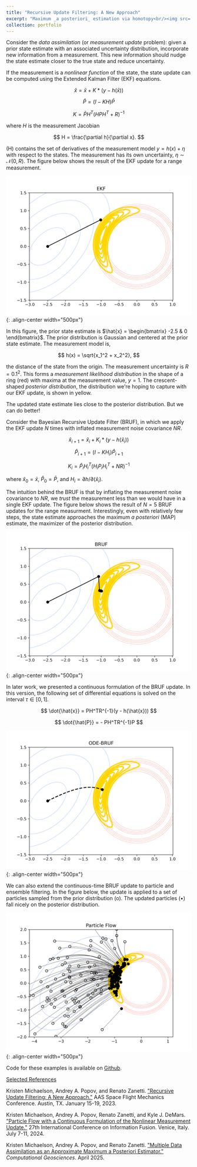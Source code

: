 ```yaml
---
title: "Recursive Update Filtering: A New Approach"
excerpt: "Maximum _a posteriori_ estimation via homotopy<br/><img src='/images/portfolio-2/ode-bruf.png' width='500'>"
collection: portfolio
---
```

Consider the _data assimilation_ (or _measurement update_ problem): given a prior state estimate with an associated uncertainty distribution, incorporate new information from a measurement. This new information should nudge the state estimate closer to the true state and reduce uncertainty.

If the measurement is a _nonlinear function_ of the state, the state update can be computed using the Extended Kalman Filter (EKF) equations.

$$ \hat{x} = \bar{x} + K*(y - h(\bar{x})) $$

$$ \hat{P} = (I - KH)\bar{P}$$

$$ K = \bar{P}H^T(HPH^T + R)^{-1}$$

where $H$ is the measurement Jacobian

$$ H = \frac{\partial h}{\partial x}. $$

\(H\) contains the set of derivatives of the measurement model $y = h(x) + \eta$ with respect to the states. The measurement has its own uncertainty, $\eta \sim \mathcal{N}(0,R)$. The figure below shows the result of the EKF update for a range measurement.

![EKF](/images/portfolio-2/ekf.png){: .align-center width="500px"}

In this figure, the prior state estimate is $\hat{x} = \begin{bmatrix} -2.5 & 0 \end{bmatrix}$. The prior distribution is Gaussian and centered at the prior state estimate. The measurement model is,

$$ h(x) = \sqrt{x_1^2 + x_2^2}, $$

the distance of the state from the origin. The measurement uncertainty is $R = 0.1^2$. This forms a _measurement likelihood distribution_ in the shape of a ring (red) with maxima at the measurement value, $y = 1$. The crescent-shaped _posterior distribution_, the distribution we're hoping to capture with our EKF update, is shown in yellow.

The updated state estimate lies close to the posterior distribution. But we can do better!

Consider the Bayesian Recursive Update Filter (BRUF), in which we apply the EKF update $N$ times with inflated measurement noise covariance $NR$. 

$$ \hat{x}_{i+1} = \hat{x}_i + K_i*(y - h(\hat{x}_i)) $$

$$ \hat{P}_{i+1} = (I - KH_i)\hat{P}_{i+1}$$

$$ K_i = \hat{P}_iH_i^T(H_iP_iH_i^T + NR)^{-1}$$

where $\hat{x}_{0} = \bar{x}$, $\hat{P}_0 = \bar{P}$, and $H_i = \partial h / \partial (\hat{x}_i)$. 

The intuition behind the BRUF is that by inflating the measurement noise covariance to $NR$, we _trust_ the measurement less than we would have in a single EKF update. The figure below shows the result of $N=5$ BRUF updates for the range measurment. Interestingly, even with relatively few steps, the state estimate approaches the maximum _a posteriori_ (MAP) estimate, the maximizer of the posterior distribution.

![BRUF](/images/portfolio-2/bruf.png){: .align-center width="500px"}

In later work, we presented a continuous formulation of the BRUF update. In this version, the following set of differential equations is solved on the interval $\tau \in [0,1]$.

$$ \dot{\hat{x}} = PH^TR^{-1}(y - h(\hat{x})) $$

$$ \dot{\hat{P}} = - PH^TR^{-1}P $$

![BRUF](/images/portfolio-2/ode-bruf.png){: .align-center width="500px"}

We can also extend the continuous-time BRUF update to particle and ensemble filtering. In the figure below, the update is applied to a set of particles sampled from the prior distribution (o). The updated particles (•) fall nicely on the posterior distribution.

![Particle flow](/images/portfolio-2/particle-flow.png){: .align-center width="500px"}

Code for these examples is available on [Github](https://github.com/kristenmichaelson/bruf).

<u>Selected References</u>

Kristen Michaelson, Andrey A. Popov, and Renato Zanetti. ["Recursive Update Filtering: A New Approach."](https://sites.utexas.edu/near/files/2023/10/Recursive_Update_Filtering__A_New_Approach.pdf) AAS Space Flight Mechanics Conference. Austin, TX. January 15-19, 2023.

Kristen Michaelson, Andrey A. Popov, Renato Zanetti, and Kyle J. DeMars. ["Particle Flow with a Continuous Formulation of the Nonlinear Measurement Update."](https://doi.org/10.23919/FUSION59988.2024.10706508) 27th International Conference on Information Fusion. Venice, Italy. July 7-11, 2024.

Kristen Michaelson, Andrey A. Popov, and Renato Zanetti. ["Multiple Data Assimilation as an Approximate Maximum a Posteriori Estimator."](https://doi.org/10.1007/s10596-025-10355-9) _Computational Geosciences_. April 2025.


